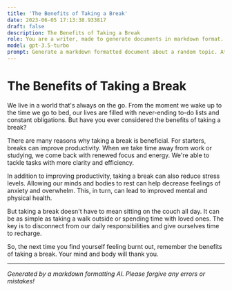 ```yaml
---
title: 'The Benefits of Taking a Break'
date: 2023-06-05 17:13:38.933817
draft: false
description: The Benefits of Taking a Break
role: You are a writer, made to generate documents in markdown format. It is very important that all of the documents you generate are in valid markdown format.
model: gpt-3.5-turbo
prompt: Generate a markdown formatted document about a random topic. At the bottom, include a disclaimer explaining that the document was generated by you. The first line of the document should be the title. Make sure that the entire document is in proper markdown format, using a mix of various tags to make the document visually appealing.
---
```


# The Benefits of Taking a Break

We live in a world that's always on the go. From the moment we wake up to the time we go to bed, our lives are filled with never-ending to-do lists and constant obligations. But have you ever considered the benefits of taking a break?

There are many reasons why taking a break is beneficial. For starters, breaks can improve productivity. When we take time away from work or studying, we come back with renewed focus and energy. We're able to tackle tasks with more clarity and efficiency.

In addition to improving productivity, taking a break can also reduce stress levels. Allowing our minds and bodies to rest can help decrease feelings of anxiety and overwhelm. This, in turn, can lead to improved mental and physical health.

But taking a break doesn't have to mean sitting on the couch all day. It can be as simple as taking a walk outside or spending time with loved ones. The key is to disconnect from our daily responsibilities and give ourselves time to recharge.

So, the next time you find yourself feeling burnt out, remember the benefits of taking a break. Your mind and body will thank you.

---

*Generated by a markdown formatting AI. Please forgive any errors or mistakes!*